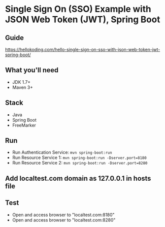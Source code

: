 # Single Sign On (SSO) Example with JSON Web Token (JWT), Spring Boot

## Guide
https://hellokoding.com/hello-single-sign-on-sso-with-json-web-token-jwt-spring-boot/

## What you'll need
- JDK 1.7+
- Maven 3+

## Stack
- Java
- Spring Boot
- FreeMarker

## Run
- Run Authentication Service: `mvn spring-boot:run`
- Run Resource Service 1: `mvn spring-boot:run -Dserver.port=8180`
- Run Resource Service 2: `mvn spring-boot:run -Dserver.port=8280`

## Add localtest.com domain as 127.0.0.1 in hosts file
## Test
- Open and access browser to "localtest.com:8180"
- Open and access browser to "localtest.com:8280"


